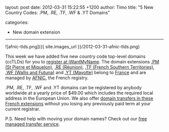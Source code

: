 layout: post
date: 2012-03-31 15:22:55 +1200
author: Timo
title: "5 New Country Codes: .PM, .RE, .TF, .WF & .YT Domains"

categories:
  - New domain extension

----

![afnic-tlds.png]({{ site.images_url }}/2012-03-31-afnic-tlds.png)

This week we have added five new country code top-level domains (ccTLDs) for you to [register at iWantMyName](https://iwantmyname.com/domains/domain-name-registration-list-of-extensions). The domain extensions [.PM (St Pierre et Miquelon)](https://iwantmyname.com/domains/pm-domain-name-registration-for-saint-pierre-and-miquelon), [.RE (Réunion)](https://iwantmyname.com/domains/re-french-domain-name-registration-for-reunion), [.TF (French Southern Territories)](https://iwantmyname.com/domains/tf-domain-name-registration-for-french-southern-territories), [.WF (Wallis and Futuna)](https://iwantmyname.com/domains/wf-wallisian-futunan-domain-name-registration-for-wallis-and-futuna) and [.YT (Mayotte)](https://iwantmyname.com/domains/yt-mahoran-domain-name-registration-for-mayotte) belong to [France](https://iwantmyname.com/domains/fr-french-domain-name-registration-for-france) and are managed by [AFNIC](http://afnic.fr), the French registry.

.PM, .RE, .TF, .WF and .YT domains can be registered by anybody worldwide at a yearly price of $49.00 which includes the required local address in the European Union. We also offer [domain transfers in these French extensions](https://iwantmyname.com/domains/domain-transfer) without you losing any previously paid term at your current registrar.

P.S. Need help with moving your domain names? Check out our [free managed transfer service](https://iwantmyname.com/transferservice).
